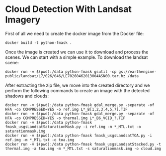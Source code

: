 # Cloud Detection With Landsat Imagery

First of all we need to create the docker image from the Docker file:

```
docker build -t python-fmask .
```
Once the image is created we can use it to download and process the scenes. We can start with a simple example. To download the landsat scene:

```
docker run -v $(pwd):/data python-fmask gsutil -cp gs://earthengine-public/landsat/L7/026/046/LE70260462013004ASN00.tar.bz /data
```

After extracting the zip file, we move into the created directory and we perform the following commands to create an image with the detected shadows and clouds:

```
docker run -v $(pwd):/data python-fmask gdal_merge.py -separate -of HFA -co COMPRESSED=YES -o ref.img L*_B[1,2,3,4,5,7].TIF
docker run -v $(pwd):/data python-fmask gdal_merge.py -separate -of HFA -co COMPRESSED=YES -o thermal.img L*_B6_VCID_?.TIF
docker run -v $(pwd):/data python-fmask fmask_usgsLandsatSaturationMask.py -i ref.img -m *_MTL.txt -o saturationmask.img
docker run -v $(pwd):/data python-fmask fmask_usgsLandsatTOA.py -i ref.img -m *_MTL.txt -o toa.img
docker run -v $(pwd):/data python-fmask fmask_usgsLandsatStacked.py -t thermal.img -a toa.img -m *_MTL.txt -s saturationmask.img -o cloud.img
```